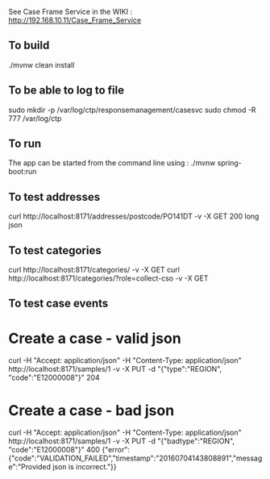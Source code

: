 See Case Frame Service in the WIKI : http://192.168.10.11/Case_Frame_Service


## To build
./mvnw clean install


## To be able to log to file
sudo mkdir -p /var/log/ctp/responsemanagement/casesvc sudo chmod -R 777 /var/log/ctp


## To run
The app can be started from the command line using : ./mvnw spring-boot:run


## To test addresses
curl http://localhost:8171/addresses/postcode/PO141DT -v -X GET
200 long json


## To test categories
curl http://localhost:8171/categories/ -v -X GET
curl http://localhost:8171/categories/?role=collect-cso -v -X GET


## To test case events
# Create a case - valid json
curl  -H "Accept: application/json" -H "Content-Type: application/json" http://localhost:8171/samples/1 -v -X PUT -d "{\"type\":\"REGION\", \"code\":\"E12000008\"}"
204


# Create a case - bad json
curl  -H "Accept: application/json" -H "Content-Type: application/json" http://localhost:8171/samples/1 -v -X PUT -d "{\"badtype\":\"REGION\", \"code\":\"E12000008\"}"
400 {"error":{"code":"VALIDATION_FAILED","timestamp":"20160704143808891","message":"Provided json is incorrect."}}
